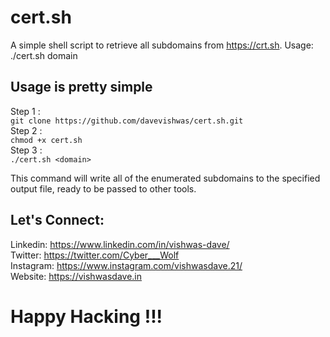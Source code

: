 # cert.sh
A simple shell script to retrieve all subdomains from https://crt.sh.
Usage: ./cert.sh domain

## Usage is pretty simple  


Step 1 :  
``` git clone https://github.com/davevishwas/cert.sh.git ```  
Step 2 :  
```chmod +x cert.sh```  
Step 3 :  
```./cert.sh <domain>```

This command will write all of the enumerated subdomains to the specified output file, ready to be passed to other tools.

## Let's Connect:  
Linkedin: https://www.linkedin.com/in/vishwas-dave/  
Twitter: https://twitter.com/Cyber___Wolf  
Instagram: https://www.instagram.com/vishwasdave.21/  
Website: https://vishwasdave.in

# Happy Hacking !!!
